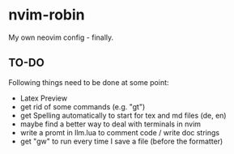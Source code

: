 # nvim-robin

My own neovim config - finally.

## TO-DO

Following things need to be done at some point:
- Latex Preview 
- get rid of some commands (e.g. "gt")
- get Spelling automatically to start for tex and md files (de, en)
- maybe find a better way to deal with terminals in nvim
- write a promt in llm.lua to comment code / write doc strings
- get "gw" to run every time I save a file (before the formatter)
